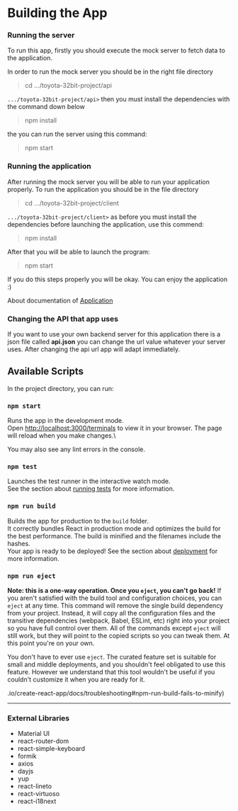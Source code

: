 ﻿# Building the App

### Running the server

To run this app, firstly you should execute the mock server to fetch data to the application.

In order to run the mock server you should be in the right file directory

> cd .../toyota-32bit-project/api

`.../toyota-32bit-project/api>` then you must install the dependencies with the command down below

> npm install

the you can run the server using this command:

> npm start

### Running the application

After running the mock server you will be able to run your application properly. To run the application you should be in the file directory

> cd .../toyota-32bit-project/client

`.../toyota-32bit-project/client>` as before you must install the dependencies before launching the application, use this commend:

> npm install

After that you will be able to launch the program:

> npm start

If you do this steps properly you will be okay. You can enjoy the application :)

About documentation of [Application](client)

### Changing the API that app uses

If you want to use your own backend server for this application there is a json file called **api.json** you can change the url value whatever your server uses. After changing the api url app will adapt immediately.

## Available Scripts

In the project directory, you can run:

### `npm start`

Runs the app in the development mode.\
Open [http://localhost:3000/terminals](http://localhost:3000/terminals) to view it in your browser.
The page will reload when you make changes.\

You may also see any lint errors in the console.

### `npm test`

Launches the test runner in the interactive watch mode.\
See the section about [running tests](https://facebook.github.io/create-react-app/docs/running-tests) for more information.

### `npm run build`

Builds the app for production to the `build` folder.\
It correctly bundles React in production mode and optimizes the build for the best performance.
The build is minified and the filenames include the hashes.\
Your app is ready to be deployed!
See the section about [deployment](https://facebook.github.io/create-react-app/docs/deployment) for more information.

### `npm run eject`

**Note: this is a one-way operation. Once you `eject`, you can't go back!**
If you aren't satisfied with the build tool and configuration choices, you can `eject` at any time. This command will remove the single build dependency from your project.
Instead, it will copy all the configuration files and the transitive dependencies (webpack, Babel, ESLint, etc) right into your project so you have full control over them. All of the commands except `eject` will still work, but they will point to the copied scripts so you can tweak them. At this point you're on your own.

You don't have to ever use `eject`. The curated feature set is suitable for small and middle deployments, and you shouldn't feel obligated to use this feature. However we understand that this tool wouldn't be useful if you couldn't customize it when you are ready for it.

.io/create-react-app/docs/troubleshooting#npm-run-build-fails-to-minify)

---

### External Libraries

- Material UI
- react-router-dom
- react-simple-keyboard
- formik
- axios
- dayjs
- yup
- react-lineto
- react-virtuoso
- react-i18next
